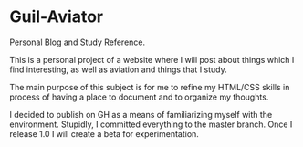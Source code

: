 # Guil-Aviator
Personal Blog and Study Reference.

This is a personal project of a website where I will post about things which I find interesting,
as well as aviation and things that I study.

The main purpose of this subject is for me to refine my HTML/CSS skills in process of having
a place to document and to organize my thoughts.

I decided to publish on GH as a means of familiarizing myself with the environment.
Stupidly, I committed everything to the master branch. Once I release 1.0 I will create a beta
for experimentation.
